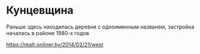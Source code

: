 # Кунцевщина
Раньше здесь находилась деревня с одноименным названем, застройка началась в районе 1980-х годов

https://realt.onliner.by/2014/02/21/west
